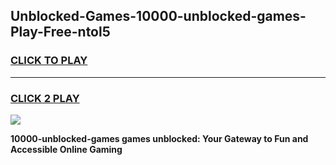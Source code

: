 
## Unblocked-Games-10000-unblocked-games-Play-Free-ntol5
<h3>
<a href="https://premium76.site?title=10000-unblocked-games&ref=20A">CLICK TO PLAY</a></h3>
<hr>

<h3>
<a href="https://premium76.site?title=10000-unblocked-games&ref=20A">CLICK 2 PLAY</a>
  
</h3>

<a href="https://premium76.site?title=10000-unblocked-games&ref=20A"><img src="https://clearcache.store/games.png"></a>


**10000-unblocked-games games unblocked: Your Gateway to Fun and Accessible Online Gaming**
